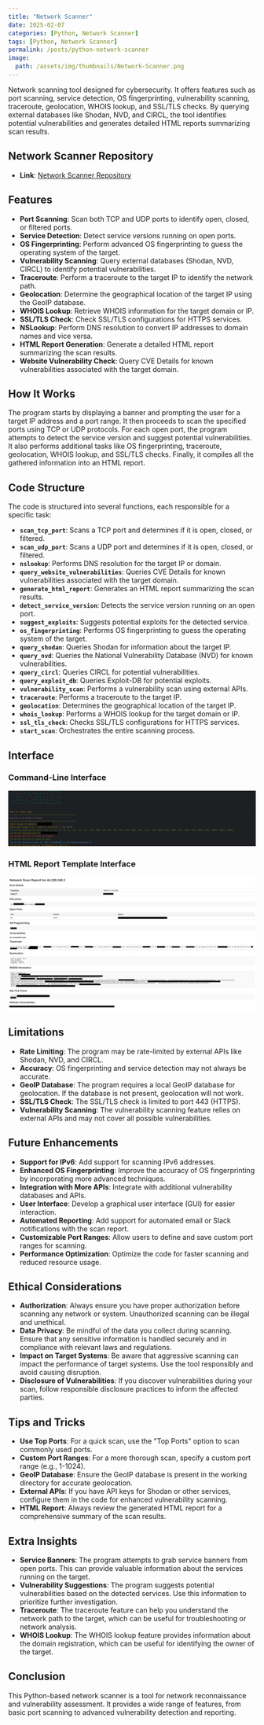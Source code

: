 ```yaml
---
title: "Network Scanner"
date: 2025-02-07
categories: [Python, Network Scanner]
tags: [Python, Network Scanner]
permalink: /posts/python-network-scanner
image:
  path: /assets/img/thumbnails/Network-Scanner.png
---
```




Network scanning tool designed for cybersecurity. It offers features such as port scanning, service detection, OS fingerprinting, vulnerability scanning, traceroute, geolocation, WHOIS lookup, and SSL/TLS checks. By querying external databases like Shodan, NVD, and CIRCL, the tool identifies potential vulnerabilities and generates detailed HTML reports summarizing scan results.


## Network Scanner Repository

- **Link**: [Network Scanner Repository](https://github.com/Diogo-Lages/Network_Scanner.py)

## Features

- **Port Scanning**: Scan both TCP and UDP ports to identify open, closed, or filtered ports.
- **Service Detection**: Detect service versions running on open ports.
- **OS Fingerprinting**: Perform advanced OS fingerprinting to guess the operating system of the target.
- **Vulnerability Scanning**: Query external databases (Shodan, NVD, CIRCL) to identify potential vulnerabilities.
- **Traceroute**: Perform a traceroute to the target IP to identify the network path.
- **Geolocation**: Determine the geographical location of the target IP using the GeoIP database.
- **WHOIS Lookup**: Retrieve WHOIS information for the target domain or IP.
- **SSL/TLS Check**: Check SSL/TLS configurations for HTTPS services.
- **NSLookup**: Perform DNS resolution to convert IP addresses to domain names and vice versa.
- **HTML Report Generation**: Generate a detailed HTML report summarizing the scan results.
- **Website Vulnerability Check**: Query CVE Details for known vulnerabilities associated with the target domain.

## How It Works

The program starts by displaying a banner and prompting the user for a target IP address and a port range. It then proceeds to scan the specified ports using TCP or UDP protocols. For each open port, the program attempts to detect the service version and suggest potential vulnerabilities. It also performs additional tasks like OS fingerprinting, traceroute, geolocation, WHOIS lookup, and SSL/TLS checks. Finally, it compiles all the gathered information into an HTML report.

## Code Structure

The code is structured into several functions, each responsible for a specific task:

- **`scan_tcp_port`**: Scans a TCP port and determines if it is open, closed, or filtered.
- **`scan_udp_port`**: Scans a UDP port and determines if it is open, closed, or filtered.
- **`nslookup`**: Performs DNS resolution for the target IP or domain.
- **`query_website_vulnerabilities`**: Queries CVE Details for known vulnerabilities associated with the target domain.
- **`generate_html_report`**: Generates an HTML report summarizing the scan results.
- **`detect_service_version`**: Detects the service version running on an open port.
- **`suggest_exploits`**: Suggests potential exploits for the detected service.
- **`os_fingerprinting`**: Performs OS fingerprinting to guess the operating system of the target.
- **`query_shodan`**: Queries Shodan for information about the target IP.
- **`query_nvd`**: Queries the National Vulnerability Database (NVD) for known vulnerabilities.
- **`query_circl`**: Queries CIRCL for potential vulnerabilities.
- **`query_exploit_db`**: Queries Exploit-DB for potential exploits.
- **`vulnerability_scan`**: Performs a vulnerability scan using external APIs.
- **`traceroute`**: Performs a traceroute to the target IP.
- **`geolocation`**: Determines the geographical location of the target IP.
- **`whois_lookup`**: Performs a WHOIS lookup for the target domain or IP.
- **`ssl_tls_check`**: Checks SSL/TLS configurations for HTTPS services.
- **`start_scan`**: Orchestrates the entire scanning process.

## Interface

### **Command-Line Interface**

![Command-Line Interface](/assets/img/Command-Line-Interface.png)

### **HTML Report Template Interface**

![HTML Report Template Interface](/assets/img/HTML-Report-Template.png)

## Limitations

- **Rate Limiting**: The program may be rate-limited by external APIs like Shodan, NVD, and CIRCL.
- **Accuracy**: OS fingerprinting and service detection may not always be accurate.
- **GeoIP Database**: The program requires a local GeoIP database for geolocation. If the database is not present, geolocation will not work.
- **SSL/TLS Check**: The SSL/TLS check is limited to port 443 (HTTPS).
- **Vulnerability Scanning**: The vulnerability scanning feature relies on external APIs and may not cover all possible vulnerabilities.

## Future Enhancements

- **Support for IPv6**: Add support for scanning IPv6 addresses.
- **Enhanced OS Fingerprinting**: Improve the accuracy of OS fingerprinting by incorporating more advanced techniques.
- **Integration with More APIs**: Integrate with additional vulnerability databases and APIs.
- **User Interface**: Develop a graphical user interface (GUI) for easier interaction.
- **Automated Reporting**: Add support for automated email or Slack notifications with the scan report.
- **Customizable Port Ranges**: Allow users to define and save custom port ranges for scanning.
- **Performance Optimization**: Optimize the code for faster scanning and reduced resource usage.

## Ethical Considerations

- **Authorization**: Always ensure you have proper authorization before scanning any network or system. Unauthorized scanning can be illegal and unethical.
- **Data Privacy**: Be mindful of the data you collect during scanning. Ensure that any sensitive information is handled securely and in compliance with relevant laws and regulations.
- **Impact on Target Systems**: Be aware that aggressive scanning can impact the performance of target systems. Use the tool responsibly and avoid causing disruption.
- **Disclosure of Vulnerabilities**: If you discover vulnerabilities during your scan, follow responsible disclosure practices to inform the affected parties.

## Tips and Tricks

- **Use Top Ports**: For a quick scan, use the "Top Ports" option to scan commonly used ports.
- **Custom Port Ranges**: For a more thorough scan, specify a custom port range (e.g., 1-1024).
- **GeoIP Database**: Ensure the GeoIP database is present in the working directory for accurate geolocation.
- **External APIs**: If you have API keys for Shodan or other services, configure them in the code for enhanced vulnerability scanning.
- **HTML Report**: Always review the generated HTML report for a comprehensive summary of the scan results.

## Extra Insights

- **Service Banners**: The program attempts to grab service banners from open ports. This can provide valuable information about the services running on the target.
- **Vulnerability Suggestions**: The program suggests potential vulnerabilities based on the detected services. Use this information to prioritize further investigation.
- **Traceroute**: The traceroute feature can help you understand the network path to the target, which can be useful for troubleshooting or network analysis.
- **WHOIS Lookup**: The WHOIS lookup feature provides information about the domain registration, which can be useful for identifying the owner of the target.

## Conclusion

This Python-based network scanner is a tool for network reconnaissance and vulnerability assessment. It provides a wide range of features, from basic port scanning to advanced vulnerability detection and reporting.



